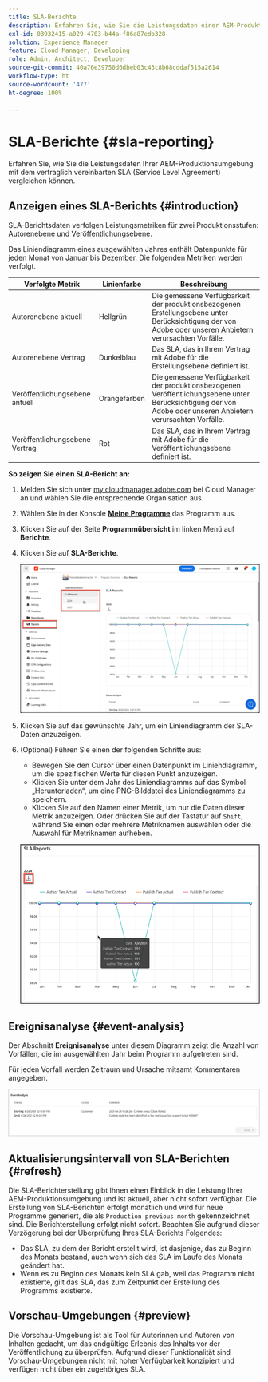 ```yaml
---
title: SLA-Berichte
description: Erfahren Sie, wie Sie die Leistungsdaten einer AEM-Produktionsumgebung mit dem vertraglich vereinbarten Service Level Agreement vergleichen können.
exl-id: 03932415-a029-4703-b44a-f86a87edb328
solution: Experience Manager
feature: Cloud Manager, Developing
role: Admin, Architect, Developer
source-git-commit: 40a76e39750d6dbeb03c43c8b68cddaf515a2614
workflow-type: ht
source-wordcount: '477'
ht-degree: 100%

---
```



# SLA-Berichte {#sla-reporting}

Erfahren Sie, wie Sie die Leistungsdaten Ihrer AEM-Produktionsumgebung mit dem vertraglich vereinbarten SLA (Service Level Agreement) vergleichen können.

## Anzeigen eines SLA-Berichts {#introduction}

SLA-Berichtsdaten verfolgen Leistungsmetriken für zwei Produktionsstufen: Autorenebene und Veröffentlichungsebene.

Das Liniendiagramm eines ausgewählten Jahres enthält Datenpunkte für jeden Monat von Januar bis Dezember. Die folgenden Metriken werden verfolgt.

| Verfolgte Metrik | Linienfarbe | Beschreibung |
| --- | --- | --- |
| Autorenebene aktuell | Hellgrün | Die gemessene Verfügbarkeit der produktionsbezogenen Erstellungsebene unter Berücksichtigung der von Adobe oder unseren Anbietern verursachten Vorfälle. |
| Autorenebene Vertrag | Dunkelblau | Das SLA, das in Ihrem Vertrag mit Adobe für die Erstellungsebene definiert ist. |
| Veröffentlichungsebene antuell | Orangefarben | Die gemessene Verfügbarkeit der produktionsbezogenen Veröffentlichungsebene unter Berücksichtigung der von Adobe oder unseren Anbietern verursachten Vorfälle. |
| Veröffentlichungsebene Vertrag | Rot | Das SLA, das in Ihrem Vertrag mit Adobe für die Veröffentlichungsebene definiert ist. |

**So zeigen Sie einen SLA-Bericht an:**

1. Melden Sie sich unter [my.cloudmanager.adobe.com](https://my.cloudmanager.adobe.com/) bei Cloud Manager an und wählen Sie die entsprechende Organisation aus.

1. Wählen Sie in der Konsole **[Meine Programme](/help/implementing/cloud-manager/navigation.md#my-programs)** das Programm aus.

1. Klicken Sie auf der Seite **Programmübersicht** im linken Menü auf **Berichte**.

1. Klicken Sie auf **SLA-Berichte**.

   ![Liniendiagramm des SLA-Berichts](/help/implementing/cloud-manager/assets/cm-sla-report.png)

1. Klicken Sie auf das gewünschte Jahr, um ein Liniendiagramm der SLA-Daten anzuzeigen.

1. (Optional) Führen Sie einen der folgenden Schritte aus:

   * Bewegen Sie den Cursor über einen Datenpunkt im Liniendiagramm, um die spezifischen Werte für diesen Punkt anzuzeigen.
   * Klicken Sie unter dem Jahr des Liniendiagramms auf das Symbol „Herunterladen“, um eine PNG-Bilddatei des Liniendiagramms zu speichern.
   * Klicken Sie auf den Namen einer Metrik, um nur die Daten dieser Metrik anzuzeigen. Oder drücken Sie auf der Tastatur auf `Shift`, während Sie einen oder mehrere Metriknamen auswählen oder die Auswahl für Metriknamen aufheben.

   ![Anzeigen von detaillierten Daten](/help/implementing/cloud-manager/assets/cm-sla-download.png)

## Ereignisanalyse {#event-analysis}

Der Abschnitt **Ereignisanalyse** unter diesem Diagramm zeigt die Anzahl von Vorfällen, die im ausgewählten Jahr beim Programm aufgetreten sind.

Für jeden Vorfall werden Zeitraum und Ursache mitsamt Kommentaren angegeben.

![Beispiel für eine Ereignisanalyse](assets/sla-reporting-c.png)

## Aktualisierungsintervall von SLA-Berichten {#refresh}

Die SLA-Berichterstellung gibt Ihnen einen Einblick in die Leistung Ihrer AEM-Produktionsumgebung und ist aktuell, aber nicht sofort verfügbar. Die Erstellung von SLA-Berichten erfolgt monatlich und wird für neue Programme generiert, die als `Production previous month` gekennzeichnet sind. Die Berichterstellung erfolgt nicht sofort. Beachten Sie aufgrund dieser Verzögerung bei der Überprüfung Ihres SLA-Berichts Folgendes:

* Das SLA, zu dem der Bericht erstellt wird, ist dasjenige, das zu Beginn des Monats bestand, auch wenn sich das SLA im Laufe des Monats geändert hat.
* Wenn es zu Beginn des Monats kein SLA gab, weil das Programm nicht existierte, gilt das SLA, das zum Zeitpunkt der Erstellung des Programms existierte.

## Vorschau-Umgebungen {#preview}

Die Vorschau-Umgebung ist als Tool für Autorinnen und Autoren von Inhalten gedacht, um das endgültige Erlebnis des Inhalts vor der Veröffentlichung zu überprüfen. Aufgrund dieser Funktionalität sind Vorschau-Umgebungen nicht mit hoher Verfügbarkeit konzipiert und verfügen nicht über ein zugehöriges SLA.
